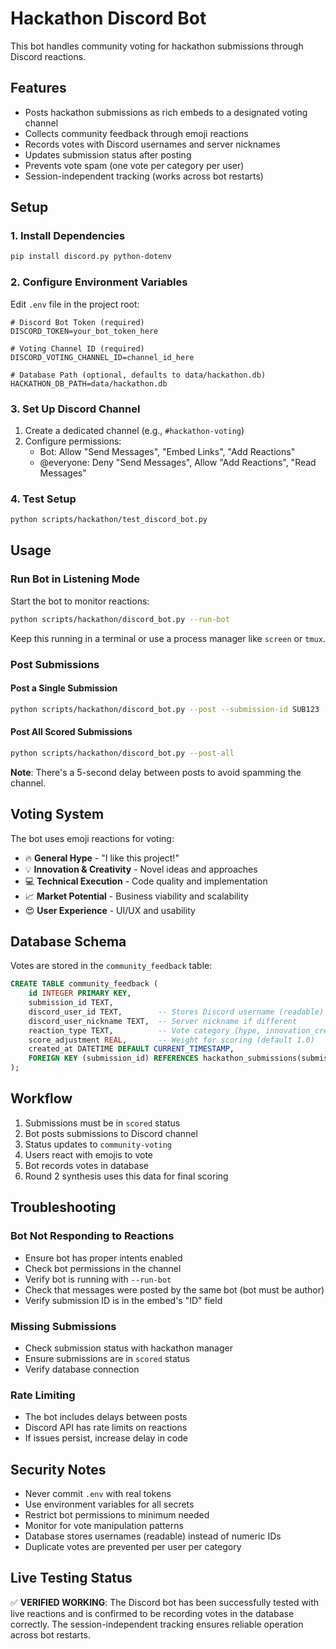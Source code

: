 # Hackathon Discord Bot

This bot handles community voting for hackathon submissions through Discord reactions.

## Features

- Posts hackathon submissions as rich embeds to a designated voting channel
- Collects community feedback through emoji reactions
- Records votes with Discord usernames and server nicknames
- Updates submission status after posting
- Prevents vote spam (one vote per category per user)
- Session-independent tracking (works across bot restarts)

## Setup

### 1. Install Dependencies

```bash
pip install discord.py python-dotenv
```

### 2. Configure Environment Variables

Edit `.env` file in the project root:

```env
# Discord Bot Token (required)
DISCORD_TOKEN=your_bot_token_here

# Voting Channel ID (required) 
DISCORD_VOTING_CHANNEL_ID=channel_id_here

# Database Path (optional, defaults to data/hackathon.db)
HACKATHON_DB_PATH=data/hackathon.db
```

### 3. Set Up Discord Channel

1. Create a dedicated channel (e.g., `#hackathon-voting`)
2. Configure permissions:
   - Bot: Allow "Send Messages", "Embed Links", "Add Reactions"
   - @everyone: Deny "Send Messages", Allow "Add Reactions", "Read Messages"

### 4. Test Setup

```bash
python scripts/hackathon/test_discord_bot.py
```

## Usage

### Run Bot in Listening Mode

Start the bot to monitor reactions:

```bash
python scripts/hackathon/discord_bot.py --run-bot
```

Keep this running in a terminal or use a process manager like `screen` or `tmux`.

### Post Submissions

#### Post a Single Submission

```bash
python scripts/hackathon/discord_bot.py --post --submission-id SUB123
```

#### Post All Scored Submissions

```bash
python scripts/hackathon/discord_bot.py --post-all
```

**Note**: There's a 5-second delay between posts to avoid spamming the channel.

## Voting System

The bot uses emoji reactions for voting:

- 🔥 **General Hype** - "I like this project!"
- 💡 **Innovation & Creativity** - Novel ideas and approaches
- 💻 **Technical Execution** - Code quality and implementation
- 📈 **Market Potential** - Business viability and scalability
- 😍 **User Experience** - UI/UX and usability

## Database Schema

Votes are stored in the `community_feedback` table:

```sql
CREATE TABLE community_feedback (
    id INTEGER PRIMARY KEY,
    submission_id TEXT,
    discord_user_id TEXT,        -- Stores Discord username (readable)
    discord_user_nickname TEXT,  -- Server nickname if different
    reaction_type TEXT,          -- Vote category (hype, innovation_creativity, etc.)
    score_adjustment REAL,       -- Weight for scoring (default 1.0)
    created_at DATETIME DEFAULT CURRENT_TIMESTAMP,
    FOREIGN KEY (submission_id) REFERENCES hackathon_submissions(submission_id)
);
```

## Workflow

1. Submissions must be in `scored` status
2. Bot posts submissions to Discord channel
3. Status updates to `community-voting`
4. Users react with emojis to vote
5. Bot records votes in database
6. Round 2 synthesis uses this data for final scoring

## Troubleshooting

### Bot Not Responding to Reactions

- Ensure bot has proper intents enabled
- Check bot permissions in the channel
- Verify bot is running with `--run-bot`
- Check that messages were posted by the same bot (bot must be author)
- Verify submission ID is in the embed's "ID" field

### Missing Submissions

- Check submission status with hackathon manager
- Ensure submissions are in `scored` status
- Verify database connection

### Rate Limiting

- The bot includes delays between posts
- Discord API has rate limits on reactions
- If issues persist, increase delay in code

## Security Notes

- Never commit `.env` with real tokens
- Use environment variables for all secrets
- Restrict bot permissions to minimum needed
- Monitor for vote manipulation patterns
- Database stores usernames (readable) instead of numeric IDs
- Duplicate votes are prevented per user per category

## Live Testing Status

✅ **VERIFIED WORKING**: The Discord bot has been successfully tested with live reactions and is confirmed to be recording votes in the database correctly. The session-independent tracking ensures reliable operation across bot restarts.